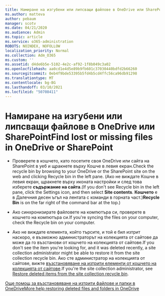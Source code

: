 ```yaml
---
title: Намиране на изгубени или липсващи файлове в OneDrive или SharePoint
ms.author: matteva
author: pebaum
manager: scotv
ms.date: 04/21/2020
ms.audience: Admin
ms.topic: article
ms.service: o365-administration
ROBOTS: NOINDEX, NOFOLLOW
localization_priority: Normal
ms.collection: Adm_O365
ms.custom: ''
ms.assetid: d4de6b5e-5102-4e2c-af92-1f8b049c3a02
ms.openlocfilehash: aa0cd1e4d5e89b9fb601c37030440bdfd2b66260
ms.sourcegitcommit: 0eb4f9bde53395b5fd4b5cd4ffc56ca96db91298
ms.translationtype: MT
ms.contentlocale: bg-BG
ms.lasthandoff: 03/10/2021
ms.locfileid: "50708411"
---
```

# <a name="find-lost-or-missing-files-in-onedrive-or-sharepoint"></a><span data-ttu-id="aabee-102">Намиране на изгубени или липсващи файлове в OneDrive или SharePoint</span><span class="sxs-lookup"><span data-stu-id="aabee-102">Find lost or missing files in OneDrive or SharePoint</span></span>

- <span data-ttu-id="aabee-103">Проверете в кошчето, като посетите своя OneDrive или сайта на SharePoint в уеб и щракнете върху Кошче в левия екран.</span><span class="sxs-lookup"><span data-stu-id="aabee-103">Check the recycle bin by browsing to your OneDrive or the SharePoint site on the web and clicking Recycle bin in the left pane.</span></span> <span data-ttu-id="aabee-104">(Ако не виждате Кошче в левия екран, щракнете върху иконата настройки и след това изберете **съдържание на сайта**.</span><span class="sxs-lookup"><span data-stu-id="aabee-104">(If you don't see Recycle bin in the left pane, click the Settings icon, and then select **Site contents**.</span></span> <span data-ttu-id="aabee-105">**Кошчето** е в Далечния десен ъгъл на лентата с команди в горната част.)</span><span class="sxs-lookup"><span data-stu-id="aabee-105">**Recycle Bin** is on the far right of the command bar at the top.)</span></span> 
    
- <span data-ttu-id="aabee-106">Ако синхронизирате файловете на компютъра си, проверете в кошчето на компютъра си.</span><span class="sxs-lookup"><span data-stu-id="aabee-106">If you're syncing the files on your computer, check the Recycle bin on your computer.</span></span> 
    
- <span data-ttu-id="aabee-107">Ако не виждате елемента, който търсите, и той е бил изтрит наскоро, е възможно администраторът на колекцията от сайтове да може да го възстанови от кошчето на колекцията от сайтове.</span><span class="sxs-lookup"><span data-stu-id="aabee-107">If you don't see the item you're looking for, and it was deleted recently, a site collection administrator might be able to restore it from the site collection recycle bin.</span></span> <span data-ttu-id="aabee-108">Ако сте администратор на колекцията от сайтове, вижте [възстановяване на изтрити елементи от кошчето на колекцията от сайтове](https://support.microsoft.com/office/restore-items-in-the-recycle-bin-that-were-deleted-from-sharepoint-or-teams-6df466b6-55f2-4898-8d6e-c0dff851a0be).</span><span class="sxs-lookup"><span data-stu-id="aabee-108">If you're the site collection administrator, see [Restore deleted items from the site collection recycle bin](https://support.microsoft.com/office/restore-items-in-the-recycle-bin-that-were-deleted-from-sharepoint-or-teams-6df466b6-55f2-4898-8d6e-c0dff851a0be).</span></span>
    
[<span data-ttu-id="aabee-109">Още помощ за възстановяване на изтрити файлове и папки в OneDrive</span><span class="sxs-lookup"><span data-stu-id="aabee-109">More help restoring deleted files and folders in OneDrive</span></span>](https://go.microsoft.com/fwlink/?linkid=872872)
  

